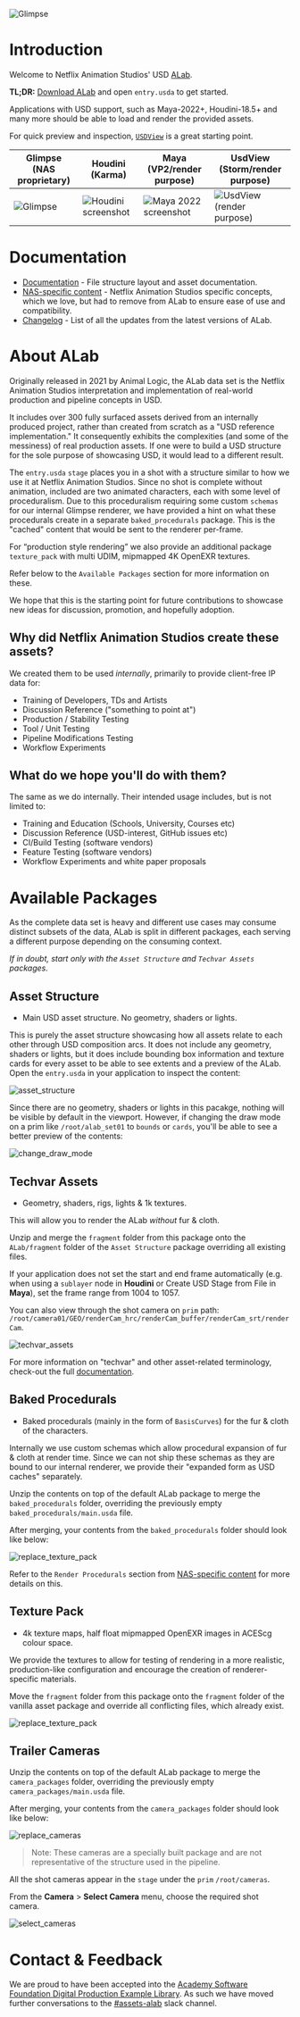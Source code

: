 ![Glimpse](docs/public/doc_header.jpg)


# Introduction

Welcome to Netflix Animation Studios' USD [ALab](https://animallogic.com/alab/).

**TL;DR:** [Download ALab](https://dpel.aswf.io/alab/) and open `entry.usda` to get started.

Applications with USD support, such as Maya-2022+, Houdini-18.5+ and many more should be able to load and render the provided assets.

For quick preview and inspection, [`USDView`](https://graphics.pixar.com/usd/docs/USD-Toolset.html#USDToolset-usdview) is a great starting point.


|   Glimpse (NAS proprietary)   | Houdini (Karma) |  Maya (VP2/render purpose) |  UsdView (Storm/render purpose)  |
| ---------------------------- | --------------- | ------------------ | ------------------------ |
|![Glimpse](docs/public/glimpse_phase2.png)|![Houdini screenshot](docs/public/houdini_phase2.png)|![Maya 2022 screenshot](docs/public/maya_phase2.png)|![UsdView (render purpose)](docs/public/usdview_phase2.png)|


# Documentation

- [Documentation](docs/src/pages/documentation.md) - File structure layout and asset documentation.
- [NAS-specific content](docs/src/pages/nasSpecific.md) - Netflix Animation Studios specific concepts, which we love, but had to remove from ALab to ensure ease of use and compatibility.
- [Changelog](docs/src/pages/changelog.md) - List of all the updates from the latest versions of ALab.


# About ALab
Originally released in 2021 by Animal Logic, the ALab data set is the Netflix Animation Studios interpretation and implementation of real-world production and pipeline concepts in USD.

It includes over 300 fully surfaced assets derived from an internally produced project, rather than created from scratch as a "USD reference implementation." It consequently exhibits the complexities (and some of the messiness) of real production assets. If one were to build a USD structure for the sole purpose of showcasing USD, it would lead to a different result.

The `entry.usda` `stage` places you in a shot with a structure similar to how we use it at Netflix Animation Studios. Since no shot is complete without animation, included are two animated characters, each with some level of proceduralism. Due to this proceduralism requiring some custom `schemas` for our internal Glimpse renderer, we have provided a hint on what these procedurals create in a separate `baked_procedurals` package. This is the "cached" content that would be sent to the renderer per-frame.

For “production style rendering” we also provide an additional package `texture_pack` with multi UDIM, mipmapped 4K OpenEXR textures.

Refer below to the `Available Packages` section for more information on these.

We hope that this is the starting point for future contributions to showcase new ideas for discussion, promotion, and hopefully adoption.


## Why did Netflix Animation Studios create these assets?
We created them to be used *internally*, primarily to provide client-free IP data for:
- Training of Developers, TDs and Artists
- Discussion Reference ("something to point at")
- Production / Stability Testing
- Tool / Unit Testing
- Pipeline Modifications Testing
- Workflow Experiments

## What do we hope you'll do with them?
The same as we do internally. Their intended usage includes, but is not limited to:
- Training and Education (Schools, University, Courses etc)
- Discussion Reference (USD-interest, GitHub issues etc)
- CI/Build Testing (software vendors)
- Feature Testing (software vendors)
- Workflow Experiments and white paper proposals


# Available Packages

As the complete data set is heavy and different use cases may consume distinct subsets of the data, ALab is split in different packages, each serving a different purpose depending on the consuming context.

*If in doubt, start only with the `Asset Structure` and `Techvar Assets` packages.*

## Asset Structure
* Main USD asset structure. No geometry, shaders or lights.

This is purely the asset structure showcasing how all assets relate to each other through USD composition arcs. It does not include any geometry, shaders or lights, but it does include bounding box information and texture cards for every asset to be able to see extents and a preview of the ALab.
Open the `entry.usda` in your application to inspect the content:

![asset_structure](docs/public/asset_structure_default.jpg)

Since there are no geometry, shaders or lights in this pacakge, nothing will be visible by default in the viewport. However, if changing the draw mode on a prim like `/root/alab_set01` to `bounds` or `cards`, you'll be able to see a better preview of the contents:

![change_draw_mode](docs/public/asset_structure_cards_mode.png)

## Techvar Assets
* Geometry, shaders, rigs, lights & 1k textures.

This will allow you to render the ALab *without* fur & cloth. 

Unzip and merge the `fragment` folder from this package onto the `ALab/fragment` folder of the `Asset Structure` package overriding all existing files.

If your application does not set the start and end frame automatically (e.g. when using a `sublayer` node in **Houdini** or Create USD Stage from File in **Maya**), set the frame range from 1004 to 1057.

You can also view through the shot camera on `prim` path: `/root/camera01/GEO/renderCam_hrc/renderCam_buffer/renderCam_srt/renderCam`.

![techvar_assets](docs/public/techvar_assets.png)

For more information on "techvar" and other asset-related terminology, check-out the full [documentation](docs/src/pages/documentation.md).

## Baked Procedurals
* Baked procedurals (mainly in the form of `BasisCurves`) for the fur & cloth of the characters.

Internally we use custom schemas which allow procedural expansion of fur & cloth at render time. Since we can not ship these schemas as they are bound to our internal renderer, we provide their "expanded form as USD caches" separately. 

Unzip the contents on top of the default ALab package to merge the `baked_procedurals` folder, overriding the previously empty `baked_procedurals/main.usda` file.

After merging, your contents from the `baked_procedurals` folder should look like below:

![replace_texture_pack](docs/public/baked_procedurals.jpg)

Refer to the `Render Procedurals` section from [NAS-specific content](docs/src/pages/nasSpecific.md) for more details on this. 

## Texture Pack
* 4k texture maps, half float mipmapped OpenEXR images in ACEScg colour space.

We provide the textures to allow for testing of rendering in a more realistic, production-like configuration and encourage the creation of renderer-specific materials.

Move the `fragment` folder from this package onto the `fragment` folder of the vanilla asset package and override all conflicting files, which already exist.

![replace_texture_pack](docs/public/textures_install.png)

## Trailer Cameras

Unzip the contents on top of the default ALab package to merge the `camera_packages` folder, overriding the previously empty `camera_packages/main.usda` file.

After merging, your contents from the `camera_packages` folder should look like below:

![replace_cameras](docs/public/trailer_cameras.png)

> Note: These cameras are a specially built package and are not representative of the structure used in the pipeline.

All the shot cameras appear in the `stage` under the `prim` `/root/cameras`.

From the **Camera** > **Select Camera** menu, choose the required shot camera.

![select_cameras](docs/public/multiple_camera_prims.png)

# Contact & Feedback

We are proud to have been accepted into the [Academy Software Foundation Digital Production Example Library](https://dpel.aswf.io). As such we have moved further conversations to the [#assets-alab](https://academysoftwarefdn.slack.com/channels/C03S4QB8N04) slack channel.
